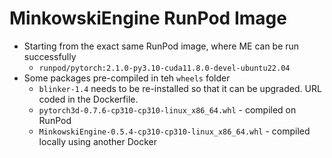 # MinkowskiEngine RunPod Image

* Starting from the exact same RunPod image, where ME can be run successfully
    * `runpod/pytorch:2.1.0-py3.10-cuda11.8.0-devel-ubuntu22.04`
* Some packages pre-compiled in teh `wheels` folder
    * `blinker-1.4` needs to be re-installed so that it can be upgraded. URL coded in the Dockerfile.
    * `pytorch3d-0.7.6-cp310-cp310-linux_x86_64.whl` - compiled on RunPod
    * `MinkowskiEngine-0.5.4-cp310-cp310-linux_x86_64.whl` - compiled locally using another Docker
